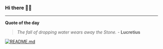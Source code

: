### Hi there 👋🏻


---

**Quote of the day**

> *The fall of dropping water wears away the Stone.* - **Lucretius** 

[![README.md](https://github.com/marcolovazzano/marcolovazzano/actions/workflows/readme.yml/badge.svg?branch=main)](https://github.com/marcolovazzano/marcolovazzano/actions/workflows/readme.yml)
